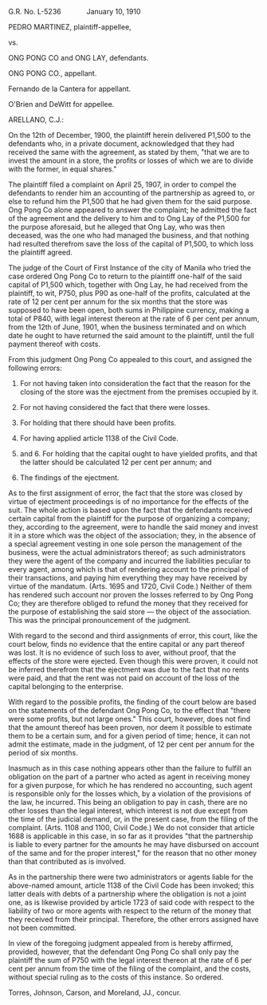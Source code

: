 G.R. No. L-5236             January 10, 1910

  

PEDRO MARTINEZ, plaintiff-appellee,

vs.

ONG PONG CO and ONG LAY, defendants.

ONG PONG CO., appellant.

  

Fernando de la Cantera for appellant.

O'Brien and DeWitt for appellee.

  

ARELLANO, C.J.:

  

On the 12th of December, 1900, the plaintiff herein delivered P1,500 to the defendants who, in a private document, acknowledged that they had received the same with the agreement, as stated by them, "that we are to invest the amount in a store, the profits or losses of which we are to divide with the former, in equal shares."

  

The plaintiff filed a complaint on April 25, 1907, in order to compel the defendants to render him an accounting of the partnership as agreed to, or else to refund him the P1,500 that he had given them for the said purpose. Ong Pong Co alone appeared to answer the complaint; he admitted the fact of the agreement and the delivery to him and to Ong Lay of the P1,500 for the purpose aforesaid, but he alleged that Ong Lay, who was then deceased, was the one who had managed the business, and that nothing had resulted therefrom save the loss of the capital of P1,500, to which loss the plaintiff agreed.

  

The judge of the Court of First Instance of the city of Manila who tried the case ordered Ong Pong Co to return to the plaintiff one-half of the said capital of P1,500 which, together with Ong Lay, he had received from the plaintiff, to wit, P750, plus P90 as one-half of the profits, calculated at the rate of 12 per cent per annum for the six months that the store was supposed to have been open, both sums in Philippine currency, making a total of P840, with legal interest thereon at the rate of 6 per cent per annum, from the 12th of June, 1901, when the business terminated and on which date he ought to have returned the said amount to the plaintiff, until the full payment thereof with costs.

  

From this judgment Ong Pong Co appealed to this court, and assigned the following errors:

  

1. For not having taken into consideration the fact that the reason for the closing of the store was the ejectment from the premises occupied by it.

  

2. For not having considered the fact that there were losses.

  

3. For holding that there should have been profits.

  

4. For having applied article 1138 of the Civil Code.

  

5. and 6. For holding that the capital ought to have yielded profits, and that the latter should be calculated 12 per cent per annum; and

  

7. The findings of the ejectment.

  

As to the first assignment of error, the fact that the store was closed by virtue of ejectment proceedings is of no importance for the effects of the suit. The whole action is based upon the fact that the defendants received certain capital from the plaintiff for the purpose of organizing a company; they, according to the agreement, were to handle the said money and invest it in a store which was the object of the association; they, in the absence of a special agreement vesting in one sole person the management of the business, were the actual administrators thereof; as such administrators they were the agent of the company and incurred the liabilities peculiar to every agent, among which is that of rendering account to the principal of their transactions, and paying him everything they may have received by virtue of the mandatum. (Arts. 1695 and 1720, Civil Code.) Neither of them has rendered such account nor proven the losses referred to by Ong Pong Co; they are therefore obliged to refund the money that they received for the purpose of establishing the said store — the object of the association. This was the principal pronouncement of the judgment.

  

With regard to the second and third assignments of error, this court, like the court below, finds no evidence that the entire capital or any part thereof was lost. It is no evidence of such loss to aver, without proof, that the effects of the store were ejected. Even though this were proven, it could not be inferred therefrom that the ejectment was due to the fact that no rents were paid, and that the rent was not paid on account of the loss of the capital belonging to the enterprise.

  

With regard to the possible profits, the finding of the court below are based on the statements of the defendant Ong Pong Co, to the effect that "there were some profits, but not large ones." This court, however, does not find that the amount thereof has been proven, nor deem it possible to estimate them to be a certain sum, and for a given period of time; hence, it can not admit the estimate, made in the judgment, of 12 per cent per annum for the period of six months.

  

Inasmuch as in this case nothing appears other than the failure to fulfill an obligation on the part of a partner who acted as agent in receiving money for a given purpose, for which he has rendered no accounting, such agent is responsible only for the losses which, by a violation of the provisions of the law, he incurred. This being an obligation to pay in cash, there are no other losses than the legal interest, which interest is not due except from the time of the judicial demand, or, in the present case, from the filing of the complaint. (Arts. 1108 and 1100, Civil Code.) We do not consider that article 1688 is applicable in this case, in so far as it provides "that the partnership is liable to every partner for the amounts he may have disbursed on account of the same and for the proper interest," for the reason that no other money than that contributed as is involved.

  

As in the partnership there were two administrators or agents liable for the above-named amount, article 1138 of the Civil Code has been invoked; this latter deals with debts of a partnership where the obligation is not a joint one, as is likewise provided by article 1723 of said code with respect to the liability of two or more agents with respect to the return of the money that they received from their principal. Therefore, the other errors assigned have not been committed.

  

In view of the foregoing judgment appealed from is hereby affirmed, provided, however, that the defendant Ong Pong Co shall only pay the plaintiff the sum of P750 with the legal interest thereon at the rate of 6 per cent per annum from the time of the filing of the complaint, and the costs, without special ruling as to the costs of this instance. So ordered.

  

Torres, Johnson, Carson, and Moreland, JJ., concur.